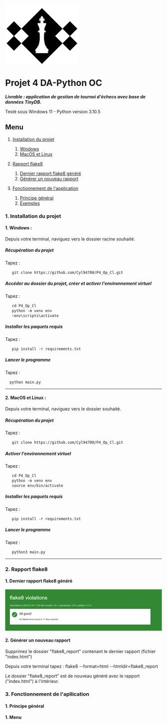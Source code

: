 ![chess_club](Images/chess_club.png)

# Projet 4 DA-Python OC
***Livrable : application de gestion de tournoi d'échecs avec base de données TinyDB.***

Testé sous Windows 11 - Python version 3.10.5


## Menu

1. [Installation du projet](#id-section1)
    1. [Windows](#id-section1-1)
    2. [MacOS et Linux](#id-section1-2)
   
2. [Rapport flake8](#section2)
    1. [Dernier rapport flake8 généré](#id-section2-1)
    2. [Générer un nouveau rapport](#id-section2.2)

3. [Fonctionnement de l'application](#id-section3)
    1. [Principe général](#section3-1)
    2. [Exemples](#section3-2)



<div id='id-section1'></div>

### 1. Installation du projet

<div id='id-section1-1'></div>


#### 1. Windows :
   Depuis votre terminal, naviguez vers le dossier racine souhaité.
##### Récupération du projet
   Tapez :    

       git clone https://github.com/Cyl94700/P4_Op_Cl.git

##### Accéder au dossier du projet, créer et activer l'environnement virtuel
   Tapez :

       cd P4_Op_Cl
       python -m venv env 
       ~env\scripts\activate
    
##### Installer les paquets requis
   Tapez :

       pip install -r requirements.txt

##### Lancer le programme
   Tapez :

      python main.py


<div id='id-section1-2'></div>

---------

####  2. MacOS et Linux :
   Depuis votre terminal, naviguez vers le dossier souhaité.
##### Récupération du projet
   Tapez :

       git clone https://github.com/Cyl94700/P4_Op_Cl.git

##### Activer l'environnement virtuel
   Tapez :

       cd P4_Op_Cl
       python -m venv env 
       source env/bin/activate
    
##### Installer les paquets requis
   Tapez :

       pip install -r requirements.txt

##### Lancer le programme
   Tapez :

       python3 main.py


----------
<div id='id-section2'></div>


### 2. Rapport flake8

<div id='id-section2-1'></div>

#### 1. Dernier rapport flake8 généré
![dernier_flake8](Images/dernier_flake8.png)

<div id='id-section2-2'></div>

#### 2. Générer un nouveau rapport
   Supprimez le dossier "flake8_report" contenant le dernier rapport (fichier "index.html")

   Depuis votre terminal tapez :
       flake8 --format=html --htmldir=flake8_report

Le dossier "flake8_report" est de nouveau généré avec le rapport   ("index.html") à l'intérieur.



<div id='id-section3'></div>

### 3. Fonctionnement de l'apllication

<div id='id-section3-1'></div>

#### 1. Principe général

<div id='id-section3-2'></div>

#### 1. Menu


